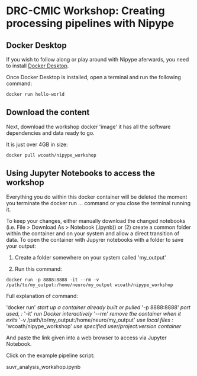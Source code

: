 # DRC-CMIC Workshop: Creating processing pipelines with Nipype

## Docker Desktop
If you wish to follow along or play around with Nipype aferwards, you need to install [Docker Desktop](https://www.docker.com/products/docker-desktop).

Once Docker Desktop is installed, open a terminal and run the following command:

`docker run hello-world`

## Download the content

Next, download the workshop docker 'image' it has all the software dependencies and data ready to go.

It is just over 4GB in size:

`docker pull wcoath/nipype_workshop`

## Using Jupyter Notebooks to access the workshop

Everything you do within this docker container will be deleted the moment you terminate the docker run ... command or you close the terminal running it. 

To keep your changes, either manually download the changed notebooks (i.e. File > Download As > Notebook (.ipynb)) or (2) create a common folder within the container and on your system and allow a direct transition of data. To open the container with Jupyrer notebooks with a folder to save your output:

1. Create a folder somewhere on your system called 'my_output'

2. Run this command:

`docker run -p 8888:8888 -it --rm -v /path/to/my_output:/home/neuro/my_output wcoath/nipype_workshop`

Full explanation of command:

'docker run' *start up a container already built or pulled*
'-p 8888:8888' *port used, <local port>:<container port>*
'-it' *run Docker interactively*
'--rm' *remove the container when it exits*
'-v /path/to/my_output:/home/neuro/my_output' *use local files <local path>:<container path>*
'wcoath/nipype_workshop' *use specified user/project:version container*

And paste the link given into a web browser to access via Jupyter Notebook.

Click on the example pipeline script: 

suvr_analysis_workshop.ipynb

